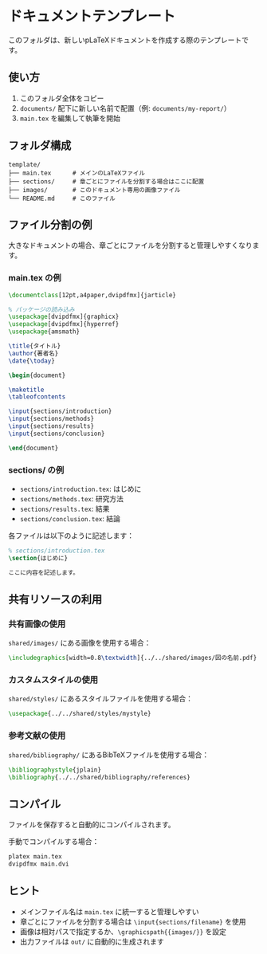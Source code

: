 # ドキュメントテンプレート

このフォルダは、新しいpLaTeXドキュメントを作成する際のテンプレートです。

## 使い方

1. このフォルダ全体をコピー
2. `documents/` 配下に新しい名前で配置（例: `documents/my-report/`）
3. `main.tex` を編集して執筆を開始

## フォルダ構成

```
template/
├── main.tex      # メインのLaTeXファイル
├── sections/     # 章ごとにファイルを分割する場合はここに配置
├── images/       # このドキュメント専用の画像ファイル
└── README.md     # このファイル
```

## ファイル分割の例

大きなドキュメントの場合、章ごとにファイルを分割すると管理しやすくなります。

### main.tex の例

```latex
\documentclass[12pt,a4paper,dvipdfmx]{jarticle}

% パッケージの読み込み
\usepackage[dvipdfmx]{graphicx}
\usepackage[dvipdfmx]{hyperref}
\usepackage{amsmath}

\title{タイトル}
\author{著者名}
\date{\today}

\begin{document}

\maketitle
\tableofcontents

\input{sections/introduction}
\input{sections/methods}
\input{sections/results}
\input{sections/conclusion}

\end{document}
```

### sections/ の例

- `sections/introduction.tex`: はじめに
- `sections/methods.tex`: 研究方法
- `sections/results.tex`: 結果
- `sections/conclusion.tex`: 結論

各ファイルは以下のように記述します：

```latex
% sections/introduction.tex
\section{はじめに}

ここに内容を記述します。
```

## 共有リソースの利用

### 共有画像の使用

`shared/images/` にある画像を使用する場合：

```latex
\includegraphics[width=0.8\textwidth]{../../shared/images/図の名前.pdf}
```

### カスタムスタイルの使用

`shared/styles/` にあるスタイルファイルを使用する場合：

```latex
\usepackage{../../shared/styles/mystyle}
```

### 参考文献の使用

`shared/bibliography/` にあるBibTeXファイルを使用する場合：

```latex
\bibliographystyle{jplain}
\bibliography{../../shared/bibliography/references}
```

## コンパイル

ファイルを保存すると自動的にコンパイルされます。

手動でコンパイルする場合：

```bash
platex main.tex
dvipdfmx main.dvi
```

## ヒント

- メインファイル名は `main.tex` に統一すると管理しやすい
- 章ごとにファイルを分割する場合は `\input{sections/filename}` を使用
- 画像は相対パスで指定するか、`\graphicspath{{images/}}` を設定
- 出力ファイルは `out/` に自動的に生成されます
